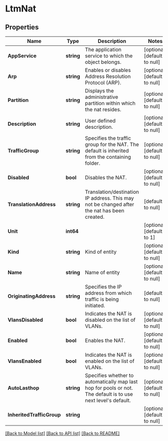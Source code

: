 # LtmNat

## Properties
Name | Type | Description | Notes
------------ | ------------- | ------------- | -------------
**AppService** | **string** | The application service to which the object belongs. | [optional] [default to null]
**Arp** | **string** | Enables or disables Address Resolution Protocol (ARP). | [optional] [default to null]
**Partition** | **string** | Displays the administrative partition within which the nat resides. | [optional] [default to null]
**Description** | **string** | User defined description. | [optional] [default to null]
**TrafficGroup** | **string** | Specifies the traffic group for the NAT. The default is inherited from the containing folder. | [optional] [default to null]
**Disabled** | **bool** | Disables the NAT. | [optional] [default to null]
**TranslationAddress** | **string** | Translation/destination IP address. This may not be changed after the nat has been created. | [default to null]
**Unit** | **int64** |  | [optional] [default to 1]
**Kind** | **string** | Kind of entity | [optional] [default to null]
**Name** | **string** | Name of entity | [optional] [default to null]
**OriginatingAddress** | **string** | Specifies the IP address from which traffic is being initiated. | [default to null]
**VlansDisabled** | **bool** | Indicates the NAT is disabled on the list of VLANs. | [optional] [default to null]
**Enabled** | **bool** | Enables the NAT. | [optional] [default to null]
**VlansEnabled** | **bool** | Indicates the NAT is enabled on the list of VLANs. | [optional] [default to null]
**AutoLasthop** | **string** | Specifies whether to automatically map last hop for pools or not. The default is to use next level&#39;s default. | [optional] [default to null]
**InheritedTrafficGroup** | **string** |  | [optional] [default to null]

[[Back to Model list]](../README.md#documentation-for-models) [[Back to API list]](../README.md#documentation-for-api-endpoints) [[Back to README]](../README.md)


